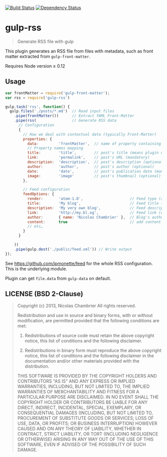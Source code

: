 [![Build Status](https://travis-ci.org/mrajo/gulp-rss.png?branch=master)](https://travis-ci.org/mrajo/gulp-rss)
[![Dependency Status](https://david-dm.org/mrajo/gulp-rss.png)](https://david-dm.org/mrajo/gulp-rss)

# gulp-rss

> Generate RSS file with gulp

This plugin generates an RSS file from files with metadata, such as front matter
extracted from `gulp-front-matter`.

Requires Node version ≥ 0.12

## Usage

```javascript
var frontMatter = require('gulp-front-matter');
var rss = require('gulp-rss')

gulp.task('rss', function() {
  gulp.files('./posts/*.md')  // Read input files
    .pipe(frontMatter())      // Extract YAML Front-Matter
    .pipe(rss(                // Generate RSS data
      // Configuration
      {
        // How we deal with contextual data (typically Front-Matter)
        properties: {
          data:         'frontMatter',  // name of property containing the data, typically extracted front-matter
          // Property names mapping
          title:        'title',        // post's title (means plugin will read `file.frontMatter.title`, mandatory)
          link:         'permalink',    // post's URL (mandatory)
          description:  'description',  // post's description (optional)
          author:       'author',       // post's author (optional)
          date:         'date',         // post's publication date (mandatory, default = now)
          image:        'image'         // post's thumbnail (optional)
        },

        // Feed configuration
        feedOptions: {
          render:       'atom-1.0',                     // Feed type (atom-1.0 or rss-2.0)
          title:        'My blog',                      // Feed title (mandatory)
          description:  'My very own blog',             // Feed description (optional)
          link:         'http://my.bl.og',              // Feed link (optional)
          author:       { name: 'Nicolas Chambrier' },  // Blog's author (optional)
          content:      true                            // add content to the feed (optional)
          // etc…
        }
      }

    ))
    .pipe(gulp.dest('./public/feed.xml')) // Write output
});
```

See https://github.com/jpmonette/feed for the whole RSS configuration. This is the underlying module.

Plugin can get `file.data` from `gulp-data` on default.

## LICENSE (BSD 2-Clause)

> Copyright (c) 2013, Nicolas Chambrier
> All rights reserved.
>
> Redistribution and use in source and binary forms, with or without modification, are permitted provided that the following conditions are met:
>
> 1. Redistributions of source code must retain the above copyright notice, this list of conditions and the following disclaimer.
>
> 2. Redistributions in binary form must reproduce the above copyright notice, this list of conditions and the following disclaimer in the documentation and/or other materials provided with the distribution.
>
> THIS SOFTWARE IS PROVIDED BY THE COPYRIGHT HOLDERS AND CONTRIBUTORS "AS IS" AND ANY EXPRESS OR IMPLIED WARRANTIES, INCLUDING, BUT NOT LIMITED TO, THE IMPLIED WARRANTIES OF MERCHANTABILITY AND FITNESS FOR A PARTICULAR PURPOSE ARE DISCLAIMED. IN NO EVENT SHALL THE COPYRIGHT HOLDER OR CONTRIBUTORS BE LIABLE FOR ANY DIRECT, INDIRECT, INCIDENTAL, SPECIAL, EXEMPLARY, OR CONSEQUENTIAL DAMAGES (INCLUDING, BUT NOT LIMITED TO, PROCUREMENT OF SUBSTITUTE GOODS OR SERVICES; LOSS OF USE, DATA, OR PROFITS; OR BUSINESS INTERRUPTION) HOWEVER CAUSED AND ON ANY THEORY OF LIABILITY, WHETHER IN CONTRACT, STRICT LIABILITY, OR TORT (INCLUDING NEGLIGENCE OR OTHERWISE) ARISING IN ANY WAY OUT OF THE USE OF THIS SOFTWARE, EVEN IF ADVISED OF THE POSSIBILITY OF SUCH DAMAGE.
